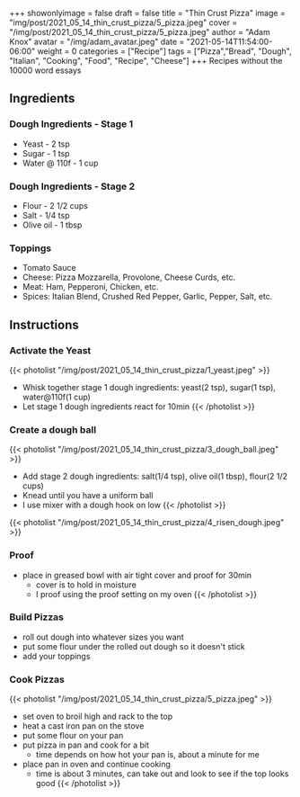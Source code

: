 +++
showonlyimage = false
draft = false
title = "Thin Crust Pizza"
image = "img/post/2021_05_14_thin_crust_pizza/5_pizza.jpeg"
cover = "/img/post/2021_05_14_thin_crust_pizza/5_pizza.jpeg"
author = "Adam Knox"
avatar = "/img/adam_avatar.jpeg"
date = "2021-05-14T11:54:00-06:00"
weight = 0
categories = ["Recipe"]
tags = ["Pizza","Bread", "Dough", "Italian", "Cooking", "Food", "Recipe", "Cheese"]
+++
Recipes without the 10000 word essays
<!--more-->
## Ingredients

### Dough Ingredients - Stage 1
* Yeast - 2 tsp
* Sugar - 1 tsp
* Water @ 110f - 1 cup

### Dough Ingredients - Stage 2
* Flour - 2 1/2 cups
* Salt - 1/4 tsp
* Olive oil - 1 tbsp
### Toppings
* Tomato Sauce
* Cheese: Pizza Mozzarella, Provolone, Cheese Curds, etc.
* Meat: Ham, Pepperoni, Chicken, etc.
* Spices: Italian Blend, Crushed Red Pepper, Garlic, Pepper, Salt, etc.

## Instructions

### Activate the Yeast
{{< photolist "/img/post/2021_05_14_thin_crust_pizza/1_yeast.jpeg" >}}
* Whisk together stage 1 dough ingredients: yeast(2 tsp), sugar(1 tsp), water@110f(1 cup)
* Let stage 1 dough ingredients react for 10min
{{< /photolist >}}

### Create a dough ball
{{< photolist "/img/post/2021_05_14_thin_crust_pizza/3_dough_ball.jpeg" >}}
* Add stage 2 dough ingredients: salt(1/4 tsp), olive oil(1 tbsp), flour(2 1/2 cups)
* Knead until you have a uniform ball
 * I use mixer with a dough hook on low
{{< /photolist >}}

{{< photolist "/img/post/2021_05_14_thin_crust_pizza/4_risen_dough.jpeg" >}}
### Proof
* place in greased bowl with air tight cover and proof for 30min
  * cover is to hold in moisture
  * I proof using the proof setting on my oven
{{< /photolist >}}

### Build Pizzas
* roll out dough into whatever sizes you want
* put some flour under the rolled out dough so it doesn't stick
* add your toppings

### Cook Pizzas
{{< photolist "/img/post/2021_05_14_thin_crust_pizza/5_pizza.jpeg" >}}
* set oven to broil high and rack to the top
* heat a cast iron pan on the stove
* put some flour on your pan
* put pizza in pan and cook for a bit
  * time depends on how hot your pan is, about a minute for me
* place pan in oven and continue cooking
  * time is about 3 minutes, can take out and look to see if the top looks good
{{< /photolist >}}
